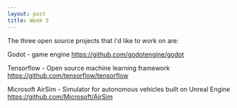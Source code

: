 ```yaml
---
layout: post
title: Week 5
---
```



The three open source projects that i'd like to work on are:

Godot - game engine
https://github.com/godotengine/godot

Tensorflow - Open source machine learning framework
https://github.com/tensorflow/tensorflow

Microsoft AirSim - Simulator for autonomous vehicles built on Unreal Engine
https://github.com/Microsoft/AirSim
